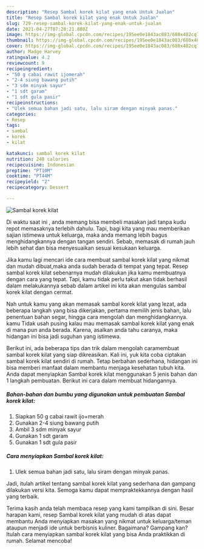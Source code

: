 ```yaml
---
description: "Resep Sambal korek kilat yang enak Untuk Jualan"
title: "Resep Sambal korek kilat yang enak Untuk Jualan"
slug: 729-resep-sambal-korek-kilat-yang-enak-untuk-jualan
date: 2021-04-27T07:20:21.880Z
image: https://img-global.cpcdn.com/recipes/195ee0e1843ac083/680x482cq70/sambal-korek-kilat-foto-resep-utama.jpg
thumbnail: https://img-global.cpcdn.com/recipes/195ee0e1843ac083/680x482cq70/sambal-korek-kilat-foto-resep-utama.jpg
cover: https://img-global.cpcdn.com/recipes/195ee0e1843ac083/680x482cq70/sambal-korek-kilat-foto-resep-utama.jpg
author: Madge Harvey
ratingvalue: 4.2
reviewcount: 9
recipeingredient:
- "50 g cabai rawit ijomerah"
- "2-4 siung bawang putih"
- "3 sdm minyak sayur"
- "1 sdt garam"
- "1 sdt gula pasir"
recipeinstructions:
- "Ulek semua bahan jadi satu, lalu siram dengan minyak panas."
categories:
- Resep
tags:
- sambal
- korek
- kilat

katakunci: sambal korek kilat 
nutrition: 248 calories
recipecuisine: Indonesian
preptime: "PT10M"
cooktime: "PT44M"
recipeyield: "2"
recipecategory: Dessert

---
```



![Sambal korek kilat](https://img-global.cpcdn.com/recipes/195ee0e1843ac083/680x482cq70/sambal-korek-kilat-foto-resep-utama.jpg)

Di waktu  saat ini , anda memang bisa membeli masakan jadi tanpa kudu repot memasaknya terlebih dahulu. Tapi, bagi kita yang mau memberikan sajian istimewa untuk keluarga, maka anda memang lebih bagus menghidangkannya dengan tangan sendiri. Sebab, memasak di rumah jauh lebih sehat dan bisa menyesuaikan sesuai kesukaan keluarga.

Jika kamu lagi mencari ide cara membuat sambal korek kilat yang nikmat dan mudah dibuat,maka anda sudah berada di tempat yang tepat. Resep sambal korek kilat  sebenarnya mudah dilakukan jika kamu membuatnya dengan cara yang tepat. Tapi, kamu tidak perlu takut akan tidak berhasil dalam melakukannya 
sebab dalam artikel ini kita akan mengulas sambal korek kilat dengan cermat.  



Nah untuk kamu yang akan memasak sambal korek kilat yang lezat, ada beberapa langkah yang bisa dikerjakan, pertama memilih jenis bahan, lalu penentuan bahan segar, hingga cara mengolah dan menghidangkannya. kamu Tidak usah pusing kalau mau memasak sambal korek kilat yang enak di mana pun anda berada. Karena, asalkan anda  tahu caranya, maka hidangan ini bisa jadi suguhan yang istimewa.

Berikut ini, ada beberapa tips dan trik dalam mengolah caramembuat sambal korek kilat yang siap dikreasikan. Kali ini, yuk kita coba ciptakan sambal korek kilat sendiri di rumah. Tetap berbahan sederhana, hidangan ini bisa memberi manfaat dalam membantu menjaga kesehatan tubuh kita. Anda dapat menyiapkan Sambal korek kilat menggunakan 5 jenis bahan dan 1 langkah pembuatan. Berikut ini cara dalam membuat hidangannya.

<!--inarticleads1-->

##### Bahan-bahan dan bumbu yang digunakan untuk pembuatan Sambal korek kilat:

1. Siapkan 50 g cabai rawit ijo+merah
1. Gunakan 2-4 siung bawang putih
1. Ambil 3 sdm minyak sayur
1. Gunakan 1 sdt garam
1. Gunakan 1 sdt gula pasir




<!--inarticleads2-->

##### Cara menyiapkan Sambal korek kilat:

1. Ulek semua bahan jadi satu, lalu siram dengan minyak panas.




Jadi, itulah artikel tentang  sambal korek kilat  yang sederhana dan gampang dilakukan versi kita. Semoga kamu dapat mempraktekkannya dengan hasil yang terbaik. 

Terima kasih anda telah membaca resep yang kami tampilkan di sini. Besar harapan kami, resep  Sambal korek kilat yang mudah di atas dapat membantu Anda menyiapkan masakan yang nikmat untuk keluarga/teman ataupun menjadi ide untuk berbisnis kuliner. Bagaimana? Gampang kan? Itulah cara menyiapkan sambal korek kilat yang bisa Anda praktikkan di rumah. Selamat mencoba!

